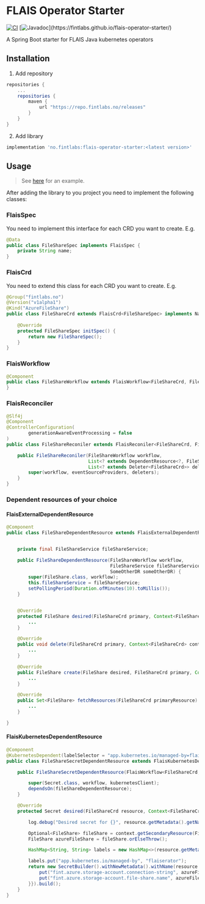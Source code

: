 # FLAIS Operator Starter
[![CI](https://github.com/FINTLabs/flais-operator-starter/actions/workflows/ci.yaml/badge.svg)](https://github.com/FINTLabs/flais-operator-starter/actions/workflows/ci.yaml)
[![Javadoc](https://img.shields.io/badge/Javadoc-latest-brightgreen.svg?)](https://fintlabs.github.io/flais-operator-starter/)

A Spring Boot starter for FLAIS Java kubernetes operators

## Installation
1. Add repository
```groovy
repositories {
    ...
    repositories {
        maven {
            url "https://repo.fintlabs.no/releases"
        }
    }
}
```
2. Add library
```groovy
implementation 'no.fintlabs:flais-operator-starter:<latest version>'
```

## Usage

> See [here](https://github.com/FINTLabs/azurerator) for an example.

After adding the library to you project you need to implement the following classes:

### FlaisSpec
You need to implement this interface for each CRD you want to create. E.g.
```java
@Data
public class FileShareSpec implements FlaisSpec {
    private String name;
}
```

### FlaisCrd
You need to extend this class for each CRD you want to create. E.g.
```java
@Group("fintlabs.no")
@Version("v1alpha1")
@Kind("AzureFileShare")
public class FileShareCrd extends FlaisCrd<FileShareSpec> implements Namespaced {
    
    @Override
    protected FileShareSpec initSpec() {
        return new FileShareSpec();
    }
}
```

### FlaisWorkflow
````java
@Component
public class FileShareWorkflow extends FlaisWorkflow<FileShareCrd, FileShareSpec > {
}
````

### FlaisReconciler
````java
@Slf4j
@Component
@ControllerConfiguration(
        generationAwareEventProcessing = false
)
public class FileShareReconiler extends FlaisReconiler<FileShareCrd, FileShareSpec> {

    public FileShareReconiler(FileShareWorkflow workflow,
                              List<? extends DependentResource<?, FileShareCrd>> eventSourceProviders,
                              List<? extends Deleter<FileShareCrd>> deleters) {
        super(workflow, eventSourceProviders, deleters);
    }
}
````

### Dependent resources of your choice

#### FlaisExternalDependentResource
````java
@Component
public class FileShareDependentResource extends FlaisExternalDependentResource<FileShare, FileShareCrd, FileShareSpec> {


    private final FileShareService fileShareService;

    public FileShareDependentResource(FileShareWorkflow workflow,
                                      FileShareService fileShareService,
                                      SomeOtherDR someOtherDR) {
        super(FileShare.class, workflow);
        this.fileShareService = fileShareService;
        setPollingPeriod(Duration.ofMinutes(10).toMillis());
    }


    @Override
    protected FileShare desired(FileShareCrd primary, Context<FileShareCrd> context) {
        ...
    }

    @Override
    public void delete(FileShareCrd primary, Context<FileShareCrd> context) {
        ...
    }

    @Override
    public FileShare create(FileShare desired, FileShareCrd primary, Context<FileShareCrd> context) {
        ...
    }

    @Override
    public Set<FileShare> fetchResources(FileShareCrd primaryResource) {
        ...
    }

}
````

#### FlaisKubernetesDependentResource

````java
@Component
@KubernetesDependent(labelSelector = "app.kubernetes.io/managed-by=flaiserator")
public class FileShareSecretDependentResource extends FlaisKubernetesDependentResource<Secret, FileShareCrd, FileShareSpec> {

    public FileShareSecretDependentResource(FlaisWorkflow<FileShareCrd, FileShareSpec> workflow, FileShareDependentResource fileShareDependentResource, KubernetesClient kubernetesClient) {

        super(Secret.class, workflow, kubernetesClient);
        dependsOn(fileShareDependentResource);
    }

    @Override
    protected Secret desired(FileShareCrd resource, Context<FileShareCrd> context) {

        log.debug("Desired secret for {}", resource.getMetadata().getName());

        Optional<FileShare> fileShare = context.getSecondaryResource(FileShare.class);
        FileShare azureFileShare = fileShare.orElseThrow();

        HashMap<String, String> labels = new HashMap<>(resource.getMetadata().getLabels());

        labels.put("app.kubernetes.io/managed-by", "flaiserator");
        return new SecretBuilder().withNewMetadata().withName(resource.getMetadata().getName()).withNamespace(resource.getMetadata().getNamespace()).withLabels(labels).endMetadata().withStringData(new HashMap<>() {{
            put("fint.azure.storage-account.connection-string", azureFileShare.getConnectionString());
            put("fint.azure.storage-account.file-share.name", azureFileShare.getShareName());
        }}).build();
    }
}
````

